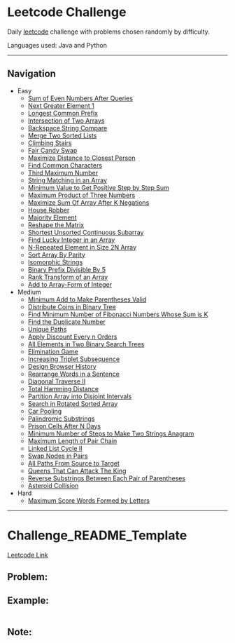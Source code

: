 # Leetcode Challenge

Daily [leetcode](https://leetcode.com/problemset/all/) challenge with problems chosen randomly by difficulty.

Languages used: Java and Python

---

## Navigation

- Easy
    - [Sum of Even Numbers After Queries](Easy/SumOfEvenNumbersAfterQueries)
    - [Next Greater Element 1](Easy/NextGreaterElement1)
    - [Longest Common Prefix](Easy/LongestCommonPrefix)
    - [Intersection of Two Arrays](Easy/IntersectionOfTwoArrays)
    - [Backspace String Compare](Easy/BackspaceStringCompare)
    - [Merge Two Sorted Lists](Easy/MergeTwoSortedLists)
    - [Climbing Stairs](Easy/ClimbingStairs)
    - [Fair Candy Swap](Easy/FairCandySwap)
    - [Maximize Distance to Closest Person](Easy/MaximizeDistanceToClosestPerson)
    - [Find Common Characters](Easy/FindCommonCharacters)
    - [Third Maximum Number](Easy/ThirdMaximumNumber)
    - [String Matching in an Array](Easy/StringMatchingInArray)
    - [Minimum Value to Get Positive Step by Step Sum](Easy/MinValStepSum)
    - [Maximum Product of Three Numbers](Easy/MaxProductofThreeNumbers)
    - [Maximize Sum Of Array After K Negations](Easy/MaximizeSumAfterKNegations)
    - [House Robber](Easy/HouseRobber)
    - [Majority Element](Easy/MajorityElement)
    - [Reshape the Matrix](Easy/ReshapeMatrix)
    - [Shortest Unsorted Continuous Subarray](Easy/ShortedUnsortedContinuousSubarray)
    - [Find Lucky Integer in an Array](Easy/FindLuckyIntegerInArray)
    - [N-Repeated Element in Size 2N Array](Easy/N_RepeatedElementInArray)
    - [Sort Array By Parity](Easy/SortArrayByParity)
    - [Isomorphic Strings](Easy/IsomorphicStrings)
    - [Binary Prefix Divisible By 5](Easy/BinaryPrefixDivBy5)
    - [Rank Transform of an Array](Easy/RankTransformArray)
    - [Add to Array-Form of Integer](Easy/AddToArrayFormInteger)
- Medium
    - [Minimum Add to Make Parentheses Valid](Medium/MinimumAddtoMakeParenthesesValid)
    - [Distribute Coins in Binary Tree](Medium/DistributionCoinsInBinaryTree)
    - [Find Minimum Number of Fibonacci Numbers Whose Sum is K](Medium/FindMinNumFibNumSumK)
    - [Find the Duplicate Number](Medium/FindDuplicateNumber)
    - [Unique Paths](Medium/UniquePaths)
    - [Apply Discount Every n Orders](Medium/ApplyDiscountEveryNOrders)
    - [All Elements in Two Binary Search Trees](Medium/AllElementsInTwoBSTs)
    - [Elimination Game](Medium/EliminationGame)
    - [Increasing Triplet Subsequence](Medium/IncreasingTripletSubsequence)
    - [Design Browser History](Medium/DesignBrowserHistory)
    - [Rearrange Words in a Sentence](Medium/RearrangeWordsInSentence)
    - [Diagonal Traverse II](Medium/DiagonalTraverse2)
    - [Total Hamming Distance](Medium/TotalHammingDistance)
    - [Partition Array into Disjoint Intervals](Medium/PartitionArrayIntoDisjointIntervals)
    - [Search in Rotated Sorted Array](Medium/SearchInRotatedSortedArray)
    - [Car Pooling](Medium/CarPooling)
    - [Palindromic Substrings](Medium/PalindromicSubstrings)
    - [Prison Cells After N Days](Medium/PrisonCellsAfterNDays)
    - [Minimum Number of Steps to Make Two Strings Anagram](Medium/MinStepsToMakeTwoStringsAnagram)
    - [Maximum Length of Pair Chain](Medium/MaximumLengthPairChain)
    - [Linked List Cycle II](Medium/LinkedListCycle2)
    - [Swap Nodes in Pairs](Medium/SwapNodesInPairs)
    - [All Paths From Source to Target](Medium/AllPathsFromSrcToTarget)
    - [Queens That Can Attack The King](Medium/QueensThatCanAttackKing)
    - [Reverse Substrings Between Each Pair of Parentheses](Medium/ReverseSubstringsBetweenParentheses)
    - [Asteroid Collision](Medium/AsteroidCollision)
- Hard
    - [Maximum Score Words Formed by Letters](Hard/MaximumScoreWords)

---

# Challenge_README_Template
[Leetcode Link](#)

## Problem:



## Example:

```

```

## Note:
